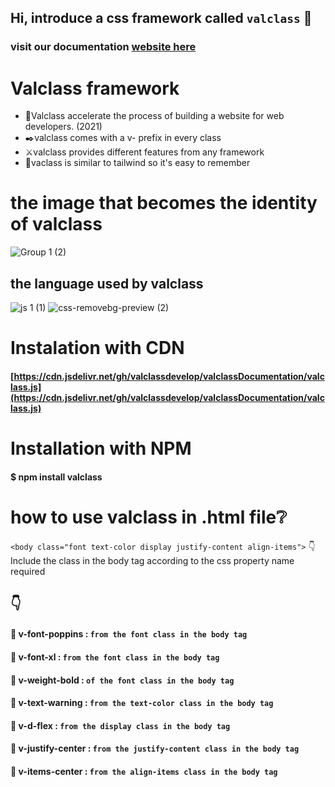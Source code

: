 ## Hi, introduce a css framework called `valclass` :call_me_hand:

### visit our documentation [website here](https://valclassui-v1.vercel.app)

# Valclass framework
- :dash:Valclass accelerate the process of building a website for web developers. (2021)
- :black_nib:valclass comes with a v- prefix in every class
- :crossed_swords:valclass provides different features from any framework
- :magnet:vaclass is similar to tailwind so it's easy to remember

# the image that becomes the identity of valclass
![Group 1 (2)](https://user-images.githubusercontent.com/79193720/124968810-281e1e00-e050-11eb-860c-2e5a29350368.png)

## the language used by valclass
![js 1 (1)](https://user-images.githubusercontent.com/79193720/124968473-cd84c200-e04f-11eb-856d-b26cd2600241.png)   ![css-removebg-preview (2)](https://user-images.githubusercontent.com/79193720/124968482-cf4e8580-e04f-11eb-83e8-d248ec826c94.png)

# Instalation with CDN
#### [https://cdn.jsdelivr.net/gh/valclassdevelop/valclassDocumentation/valclass.js](https://cdn.jsdelivr.net/gh/valclassdevelop/valclassDocumentation/valclass.js)

# Installation with NPM
#### $ npm install valclass

# how to use valclass in .html file:grey_question:
`<body class="font text-color display justify-content align-items">` :point_down: 
Include the class in the body tag according to the css property name required

:point_down:
-------------------------

#### :electric_plug: v-font-poppins : `from the font class in the body tag`
#### :electric_plug: v-font-xl : `from the font class in the body tag`
#### :electric_plug: v-weight-bold : `of the font class in the body tag`
#### :electric_plug: v-text-warning : `from the text-color class in the body tag`
#### :electric_plug: v-d-flex : `from the display class in the body tag`
#### :electric_plug: v-justify-center : `from the justify-content class in the body tag`
#### :electric_plug: v-items-center : `from the align-items class in the body tag`
